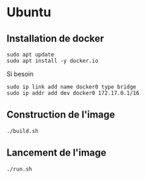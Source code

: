 # Ubuntu

## Installation de docker

```shell
sudo apt update
sudo apt install -y docker.io
```

Si besoin

```shell
sudo ip link add name docker0 type bridge
sudo ip addr add dev docker0 172.17.0.1/16
```

## Construction de l'image

```shell
./build.sh
```

## Lancement de l'image

```shell
./run.sh
```